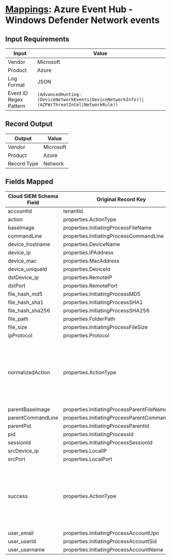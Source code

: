 # [Mappings](README.md): Azure Event Hub - Windows Defender Network events

## Input Requirements

|Input|Value|
|-----|-----|
|Vendor|Microsoft|
|Product|Azure|
|Log Format|JSON|
|Event ID Regex Pattern|`(AdvancedHunting-(DeviceNetworkEvents\|DeviceNetworkInfo))\|(AZFW(ThreatIntel\|NetworkRule))`|

## Record Output

|Output|Value|
|------|-----|
|Vendor|Microsoft|
|Product|Azure|
|Record Type|Network|

## Fields Mapped

|Cloud SIEM Schema Field|Original Record Key|Notes|
|-----------------------|-------------------|-----|
|accountId|tenantId||
|action|properties.ActionType||
|baseImage|properties.InitiatingProcessFileName||
|commandLine|properties.InitiatingProcessCommandLine||
|device_hostname|properties.DeviceName||
|device_ip|properties.IPAddress||
|device_mac|properties.MacAddress||
|device_uniqueId|properties.DeviceId||
|dstDevice_ip|properties.RemoteIP||
|dstPort|properties.RemotePort||
|file_hash_md5|properties.InitiatingProcessMD5||
|file_hash_sha1|properties.InitiatingProcessSHA1||
|file_hash_sha256|properties.InitiatingProcessSHA256||
|file_path|properties.FolderPath||
|file_size|properties.InitiatingProcessFileSize||
|ipProtocol|properties.Protocol||
|normalizedAction|properties.ActionType|This is a lookup field. More info to come in the catalog later...|
|parentBaseImage|properties.InitiatingProcessParentFileName||
|parentCommandLine|properties.InitiatingProcessParentCommandLine||
|parentPid|properties.InitiatingProcessParentId||
|pid|properties.InitiatingProcessId||
|sessionId|properties.InitiatingProcessSessionId||
|srcDevice_ip|properties.LocalIP||
|srcPort|properties.LocalPort||
|success|properties.ActionType|This is a lookup field. More info to come in the catalog later...|
|user_email|properties.InitiatingProcessAccountUpn||
|user_userId|properties.InitiatingProcessAccountSid||
|user_username|properties.InitiatingProcessAccountName||

